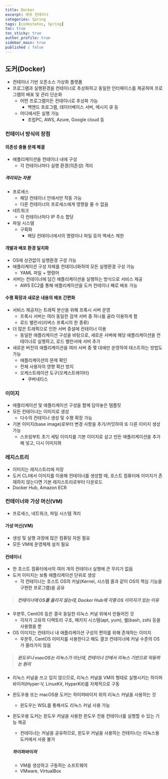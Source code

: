```yaml
---
title: Docker
excerpt: 배포 컨테이너
categories: Spring
tags: [codestates, Spring]
toc: true
toc_sticky: true
author_profile: true
sidebar_main: true
published : false
---
```

## 도커(Docker)
- 컨테이너 기반 오픈소스 가상화 플랫폼
- 프로그램과 실행환경을 컨테이너로 추상화하고 동일한 인터페이스를 제공하여 프로그램의 배포 및 관리 단순화
  - 어떤 프로그램이든 컨테이너로 추상화 가능
    - 백엔드 프로그램, 데이터베이스 서버, 메시지 큐 등
  - 어디에서든 실행 가능
    - 조립PC, AWS, Azure, Google cloud 등

### 컨테이너 방식의 장점

#### 의존성 충돌 문제 해결
- 애플리케이션을 컨테이너 내에 구성
  - 각 컨테이너마다 실행 환경(의존성) 격리

##### 격리되는 자원
- 프로세스
  - 해당 컨테이너 안에서만 작동 가능
  - 다른 컨테이너의 프로세스에게 영향을 줄 수 없음
- 네트워크
  - 각 컨테이너마다 IP 주소 할당
- 파일 시스템
  - 구획화
    - 해당 컨테이너에서의 명령이나 파일 등의 액세스 제한

#### 개발과 배포 환경 일치화
- OS에 상관없이 실행환경 구성 가능
- 애플리케이션 구성 자체를 컨테이너화하여 모든 실행환경 구성 가능
  - YAML 파일 + 명령어 
- 서버는 컨테이너에 담긴 애플리케이션을 실행하는 방식으로 서비스 제공
  - AWS EC2를 통해 애플리케이션을 도커 컨테이너 째로 배포 가능

#### 수평 확장과 새로운 내용의 배포 간편화
- 서비스 제공자는 트래픽 분산을 위해 프록시 서버 운영
  - 프록시 서버는 여러 동일한 검색 서버 중 하나를 골라 이용하게 함
  - 로드 밸런서(리버스 프록시의 한 종류)
- 더 많은 트래픽으로 인한 서버 증설에 컨테이너 이용
  - 동일한 애플리케이션 구성을 바탕으로, 새로운 서버에 해당 애플리케이션을 컨테이너로 실행하고, 로드 밸런서에 서버 추가
- 새로운 버전의 애플리케이션을 여러 서버 중 몇 대에만 운영하여 테스트하는 방법도 가능
  - 애플리케이션의 문제 확인
  - 전체 사용자의 영향 확산 방지
  - 오케스트레이션 도구(오케스트레이터)
    - 쿠버네티스

### 이미지 
- 애플리케이션 및 애플리케이션 구성을 함께 담아놓은 템플릿
- 모든 컨테이너는 이미지로 생성
  - 다수의 컨테이너 생성 및 수평 확장 가능
- 기본 이미지(base image)로부터 변경 사항을 추가/커밋하여 또 다른 이미지 생성 가능
  - 스프링부트 초기 세팅 이미지를 기본 이미지로 삼고 만든 애플리케이션을 추가해 넣고, 다시 이미지화

### 레지스트리
- 이미지는 레지스트리에 저장
- 도커 CLI에서 이미지를 이용해 컨테이너를 생성할 때, 호스트 컴퓨터에 이미지가 존재하지 않는다면 기본 레지스트리로부터 다운로드 
- Docker Hub, Amazon ECR

### 컨테이너와 가상 머신(VM)
- 프로세스, 네트워크, 파일 시스템 격리
#### 가상 머신(VM)
- 생성 및 실행 과정에 많은 컴퓨팅 자원 필요
- 모든 VM에 운영체제 설치 필요
#### 컨테이너
- 한 호스트 컴퓨터에서의 여러 개의 컨테이너 실행에 큰 무리가 없음
- 도커 이미지는 보통 애플리케이션 단위로 생성
  - 각 컨테이너는 호스트 OS의 커널(Kernel, 시스템 콜과 같이 OS의 핵심 기능을 구현한 프로그램)을 공유

> ##### 컨테이너에 OS를 올리지 않는데, Docker Hub에 각종 OS 이미지가 있는 이유
- 우분투, CentOS 등은 결국 동일한 리눅스 커널 위에서 만들어진 것
  - 각자가 고유의 디렉토리 구조, 패키지 시스템(apt, yum), 쉘(bash, zsh) 등을 사용했을 뿐
- OS 이미지는 컨테이너 내 애플리케이션 구성의 편의를 위해 존재하는 이미지
  - 우분투, CentOS 이미지를 사용한다고 해도 결코 컨테이너에 커널 수준의 OS가 올라가지 않음

> ##### 윈도우나 macOS는 리눅스가 아닌데, 컨테이너 안에서 리눅스 기반으로 작동하는 원리
- 리눅스 커널을 쓰고 있지 않으므로, 리눅스 커널을 VM의 형태로 실행시키는 하이퍼바이저(Hyper-V, LinuxKit, HyperKit)를 자체적으로 구동
- 윈도우용 또는 macOS용 도커는 하이퍼바이저 위의 리눅스 커널을 사용하는 것
  - 윈도우는 WSL를 통해서도 리눅스 커널 사용 가능
- 윈도우용 도커는 윈도우 커널을 사용한 윈도우 전용 컨테이너를 실행할 수 있는 기능 제공
  - 컨테이너는 커널을 공유하므로, 윈도우 커널을 사용하는 컨테이너는 리눅스용 도커에서 사용 불가

  ##### 하이퍼바이저
  - VM을 생성하고 구동하는 소프트웨어
  - VMware, VirtualBox
